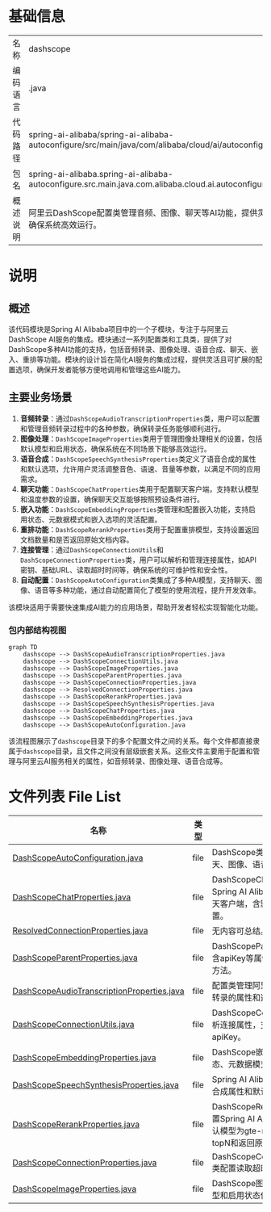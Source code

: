 # 基础信息

|      |      |
|------|------|
| 名称 | dashscope |
| 编码语言 | .java |
| 代码路径 | spring-ai-alibaba/spring-ai-alibaba-autoconfigure/src/main/java/com/alibaba/cloud/ai/autoconfigure/dashscope |
| 包名 | spring-ai-alibaba.spring-ai-alibaba-autoconfigure.src.main.java.com.alibaba.cloud.ai.autoconfigure.dashscope |
| 概述说明 | 阿里云DashScope配置类管理音频、图像、聊天等AI功能，提供灵活参数设置，确保系统高效运行。 |

# 说明

## 概述

该代码模块是Spring AI Alibaba项目中的一个子模块，专注于与阿里云DashScope AI服务的集成。模块通过一系列配置类和工具类，提供了对DashScope多种AI功能的支持，包括音频转录、图像处理、语音合成、聊天、嵌入、重排等功能。模块的设计旨在简化AI服务的集成过程，提供灵活且可扩展的配置选项，确保开发者能够方便地调用和管理这些AI能力。

## 主要业务场景

1. **音频转录**：通过`DashScopeAudioTranscriptionProperties`类，用户可以配置和管理音频转录过程中的各种参数，确保转录任务能够顺利进行。
2. **图像处理**：`DashScopeImageProperties`类用于管理图像处理相关的设置，包括默认模型和启用状态，确保系统在不同场景下能够高效运行。
3. **语音合成**：`DashScopeSpeechSynthesisProperties`类定义了语音合成的属性和默认选项，允许用户灵活调整音色、语速、音量等参数，以满足不同的应用需求。
4. **聊天功能**：`DashScopeChatProperties`类用于配置聊天客户端，支持默认模型和温度参数的设置，确保聊天交互能够按照预设条件进行。
5. **嵌入功能**：`DashScopeEmbeddingProperties`类管理和配置嵌入功能，支持启用状态、元数据模式和嵌入选项的灵活配置。
6. **重排功能**：`DashScopeRerankProperties`类用于配置重排模型，支持设置返回文档数量和是否返回原始文档内容。
7. **连接管理**：通过`DashScopeConnectionUtils`和`DashScopeConnectionProperties`类，用户可以解析和管理连接属性，如API密钥、基础URL、读取超时时间等，确保系统的可维护性和安全性。
8. **自动配置**：`DashScopeAutoConfiguration`类集成了多种AI模型，支持聊天、图像、语音等多种功能，通过自动配置简化了模型的使用流程，提升开发效率。

该模块适用于需要快速集成AI能力的应用场景，帮助开发者轻松实现智能化功能。


### 包内部结构视图

```mermaid
graph TD
    dashscope --> DashScopeAudioTranscriptionProperties.java
    dashscope --> DashScopeConnectionUtils.java
    dashscope --> DashScopeImageProperties.java
    dashscope --> DashScopeParentProperties.java
    dashscope --> DashScopeConnectionProperties.java
    dashscope --> ResolvedConnectionProperties.java
    dashscope --> DashScopeRerankProperties.java
    dashscope --> DashScopeSpeechSynthesisProperties.java
    dashscope --> DashScopeChatProperties.java
    dashscope --> DashScopeEmbeddingProperties.java
    dashscope --> DashScopeAutoConfiguration.java
```

该流程图展示了`dashscope`目录下的多个配置文件之间的关系。每个文件都直接隶属于`dashscope`目录，且文件之间没有层级嵌套关系。这些文件主要用于配置和管理与阿里云AI服务相关的属性，如音频转录、图像处理、语音合成等。

# 文件列表 File List

| 名称   | 类型  | 说明 |
|-------|------|-------------|
| [DashScopeAutoConfiguration.java](DashScopeAutoConfiguration.md) | file | DashScope类集成AI模型，支持聊天、图像、语音功能。 |
| [DashScopeChatProperties.java](DashScopeChatProperties.md) | file | DashScopeChatProperties类配置Spring AI Alibaba的DashScope聊天客户端，含默认模型和温度设置。 |
| [ResolvedConnectionProperties.java](ResolvedConnectionProperties.md) | file | 无内容可总结。 |
| [DashScopeParentProperties.java](DashScopeParentProperties.md) | file | DashScopeParentProperties类包含apiKey等属性及其getter和setter方法。 |
| [DashScopeAudioTranscriptionProperties.java](DashScopeAudioTranscriptionProperties.md) | file | 配置类管理阿里云DashScope音频转录的属性和选项。 |
| [DashScopeConnectionUtils.java](DashScopeConnectionUtils.md) | file | DashScopeConnectionUtils类解析连接属性，支持从环境获取apiKey。 |
| [DashScopeEmbeddingProperties.java](DashScopeEmbeddingProperties.md) | file | DashScope嵌入属性类涵盖启用状态、元数据模式和嵌入选项配置。 |
| [DashScopeSpeechSynthesisProperties.java](DashScopeSpeechSynthesisProperties.md) | file | Spring AI Alibaba配置类定义语音合成属性和默认选项。 |
| [DashScopeRerankProperties.java](DashScopeRerankProperties.md) | file | DashScopeRerankProperties类配置Spring AI Alibaba重排模型，默认模型为gte-rerank，支持设置topN和返回原始文档选项。 |
| [DashScopeConnectionProperties.java](DashScopeConnectionProperties.md) | file | DashScopeConnectionProperties类配置读取超时和基础URL。 |
| [DashScopeImageProperties.java](DashScopeImageProperties.md) | file | DashScope图像配置类包含默认模型和启用状态信息。 |


